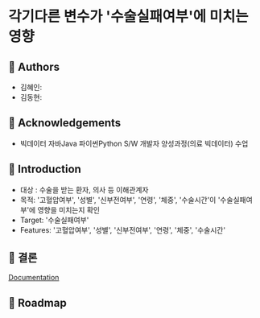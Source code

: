 # 각기다른 변수가 '수술실패여부'에 미치는 영향 


## 📃 Authors

- 김혜인: 
- 김동현: 

## 🔭 Acknowledgements

 - 빅데이터 자바Java 파이썬Python S/W 개발자 양성과정(의료 빅데이터) 수업


## 🔬 Introduction
- 대상 : 수술을 받는 환자, 의사 등 이해관계자
- 목적: '고혈압여부', '성별', '신부전여부', '연령', '체중', '수술시간'이 '수술실패여부'에 영향을 미치는지 확인
- Target: '수술실패여부'
- Features: '고혈압여부', '성별', '신부전여부', '연령', '체중', '수술시간'
## 🔎 결론

[Documentation](https://linktodocumentation)


## 🚀 Roadmap